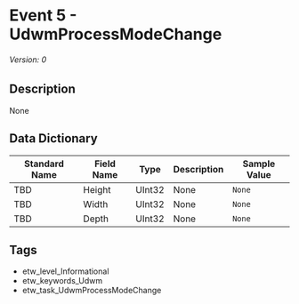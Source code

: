 # Event 5 - UdwmProcessModeChange
###### Version: 0

## Description
None

## Data Dictionary
|Standard Name|Field Name|Type|Description|Sample Value|
|---|---|---|---|---|
|TBD|Height|UInt32|None|`None`|
|TBD|Width|UInt32|None|`None`|
|TBD|Depth|UInt32|None|`None`|

## Tags
* etw_level_Informational
* etw_keywords_Udwm
* etw_task_UdwmProcessModeChange